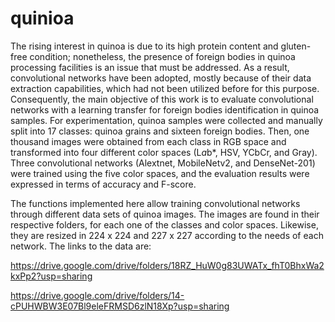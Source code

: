 # quinioa

The rising interest in quinoa is due to its high protein content and gluten-free condition; nonetheless, the presence of foreign bodies in quinoa processing facilities is an issue that must be addressed. As a result, convolutional networks have been adopted, mostly because of their data extraction capabilities, which had not been utilized before for this purpose. Consequently, the main objective of this work is to evaluate convolutional networks with a learning transfer for foreign bodies identification in quinoa samples. For experimentation, quinoa samples were collected and manually split into 17 classes: quinoa grains and sixteen foreign bodies. Then, one thousand images were obtained from each class in RGB space and transformed into four different color spaces (L*a*b*, HSV, YCbCr, and Gray). Three convolutional networks (Alextnet, MobileNetv2, and DenseNet-201) were trained using the five color spaces, and the evaluation results were expressed in terms of accuracy and F-score. 

The functions implemented here allow training convolutional networks through different data sets of quinoa images. The images are found in their respective folders, for each one of the classes and color spaces. Likewise, they are resized in 224 x 224 and 227 x 227 according to the needs of each network. The links to the data are:

  https://drive.google.com/drive/folders/18RZ_HuW0g83UWATx_fhT0BhxWa2kxPp2?usp=sharing
  
  https://drive.google.com/drive/folders/14-cPUHWBW3E07Bl9eleFRMSD6zlN18Xp?usp=sharing 
